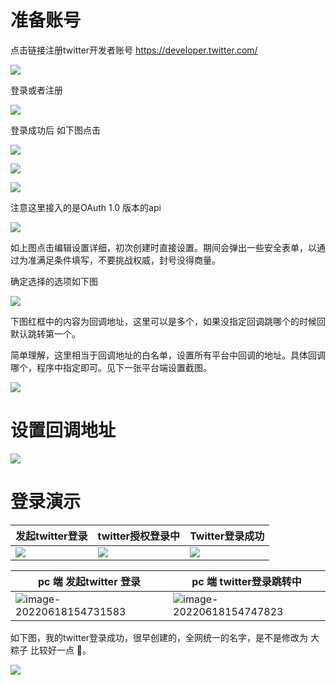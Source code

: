 # 准备账号

点击链接注册twitter开发者账号 https://developer.twitter.com/

![](../../../images/202206181449941.png)

登录或者注册

![](../../../images/202206181453577.png)

登录成功后 如下图点击

![](../../../images/202206181454891.png)

![](../../../images/202206181458925.png)

![](../../../images/202206181458648.png)

注意这里接入的是OAuth 1.0 版本的api

![](../../../images/202206181509179.png)

如上图点击编辑设置详细，初次创建时直接设置。期间会弹出一些安全表单，以通过为准满足条件填写，不要挑战权威，封号没得商量。

确定选择的选项如下图

![](../../../images/202206181513520.png)

下图红框中的内容为回调地址，这里可以是多个，如果没指定回调跳哪个的时候回默认跳转第一个。

简单理解，这里相当于回调地址的白名单，设置所有平台中回调的地址。具体回调哪个，程序中指定即可。见下一张平台端设置截图。

![](../../../images/202206181600461.png)

# 设置回调地址

![](../../../images/202206181602775.png)

# 登录演示

| 发起twitter登录                          | twitter授权登录中                        | Twitter登录成功                          |
| ---------------------------------------- | ---------------------------------------- | ---------------------------------------- |
| ![](../../../images/202206181523846.png) | ![](../../../images/202206181544108.png) | ![](../../../images/202206181544781.png) |

| pc 端 发起twitter 登录                                       | pc 端 twitter登录跳转中                                      |
| ------------------------------------------------------------ | ------------------------------------------------------------ |
| ![image-20220618154731583](../../../images/202206181547638.png) | ![image-20220618154747823](../../../images/202206181547880.png) |

如下图，我的twitter登录成功，很早创建的，全网统一的名字，是不是修改为 大粽子 比较好一点 🐶。

![](../../../images/202206181710466.png)



